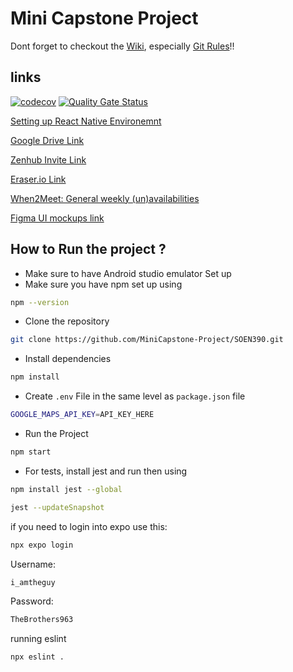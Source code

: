 # Mini Capstone Project

Dont forget to checkout the [Wiki](https://github.com/MiniCapstone-Project/SOEN390/wiki), especially [Git Rules](https://github.com/MiniCapstone-Project/SOEN390/wiki/Git-Rules)!! 

## links

[![codecov](https://codecov.io/gh/MiniCapstone-Project/SOEN390/graph/badge.svg?token=6LP7PTTZTM)](https://codecov.io/gh/MiniCapstone-Project/SOEN390) [![Quality Gate Status](https://sonarcloud.io/api/project_badges/measure?project=MiniCapstone-Project_SOEN390&metric=alert_status)](https://sonarcloud.io/summary/new_code?id=MiniCapstone-Project_SOEN390)


[Setting up React Native Environemnt](https://reactnative.dev/docs/set-up-your-environment)

[Google Drive Link](https://drive.google.com/drive/folders/1UL6PJ-IIoOIFHoY5S4i67sVe1DtE99dF?usp=sharing)

[Zenhub Invite Link](https://app.zenhub.com/workspaces/soen-390-6785c9d2f2ee60000fc8d2a6?invite=KSZZ4FkGxAWwk1Gn48mgTEEe)

[Eraser.io Link](https://app.eraser.io/workspace/W9TVlnh83LWdJerkN8y6?origin=share)

[When2Meet: General weekly (un)availabilities](https://www.when2meet.com/?28532537-3BhGM)

[Figma UI mockups link](https://www.figma.com/design/fTTZ2zZodQatstIwAD9umn/SOEN-390-Mockups?node-id=0-1&p=f&t=d3mWkRT2RNe5vkSy-0)

## How to Run the project ?

- Make sure to have Android studio emulator Set up
- Make sure you have npm set up using
```bash
npm --version
```
- Clone the repository
```bash
git clone https://github.com/MiniCapstone-Project/SOEN390.git
```
- Install dependencies
```bash
npm install
```
- Create `.env` File in the same level as `package.json` file 
```bash
GOOGLE_MAPS_API_KEY=API_KEY_HERE
```
- Run the Project
```bash
npm start
```
- For tests, install jest and run then using
```bash
npm install jest --global
```
```bash
jest --updateSnapshot
```

if you need to login into expo use this: 
```bash
npx expo login
```
Username:
```bash
i_amtheguy
```
Password:
```bash
TheBrothers963
```


running eslint
```bash 
npx eslint .
```